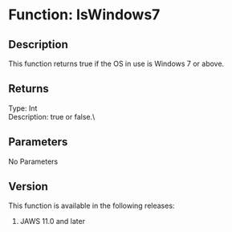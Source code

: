 # Function: IsWindows7

## Description

This function returns true if the OS in use is Windows 7 or above.

## Returns

Type: Int\
Description: true or false.\

## Parameters

No Parameters

## Version

This function is available in the following releases:

1.  JAWS 11.0 and later
